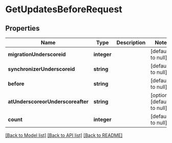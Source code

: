 # GetUpdatesBeforeRequest

## Properties
Name | Type | Description | Notes
------------ | ------------- | ------------- | -------------
**migrationUnderscoreid** | **integer** |  | [default to null]
**synchronizerUnderscoreid** | **string** |  | [default to null]
**before** | **string** |  | [default to null]
**atUnderscoreorUnderscoreafter** | **string** |  | [optional] [default to null]
**count** | **integer** |  | [default to null]

[[Back to Model list]](../README.md#documentation-for-models) [[Back to API list]](../README.md#documentation-for-api-endpoints) [[Back to README]](../README.md)


